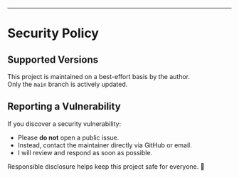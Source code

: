 ---

# Security Policy

## Supported Versions
This project is maintained on a best-effort basis by the author.  
Only the `main` branch is actively updated.

## Reporting a Vulnerability
If you discover a security vulnerability:
- Please **do not** open a public issue.
- Instead, contact the maintainer directly via GitHub or email.
- I will review and respond as soon as possible.

Responsible disclosure helps keep this project safe for everyone. 🙏
